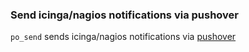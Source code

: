 ### Send icinga/nagios notifications via pushover

`po_send` sends icinga/nagios notifications via [pushover](https://pushover.net)

